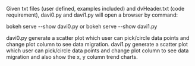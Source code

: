 Given txt files (user defined, examples included) and dvHeader.txt (code requirement), davi0.py and davi1.py will open a browser by command:

bokeh serve --show davi0.py
or
bokeh serve --show davi1.py 

davi0.py generate a scatter plot which user can pick/circle data points and change plot column to see data migration. davi1.py generate a scatter plot which user can pick/circle data points and change plot column to see data migration and also show the x, y column trend charts.
